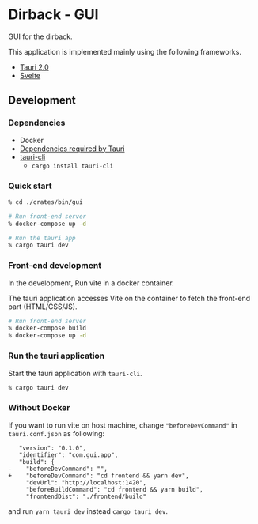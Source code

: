 Dirback - GUI
=============

GUI for the dirback.

This application is implemented mainly using the following frameworks.

- [Tauri 2.0](https://v2.tauri.app/)
- [Svelte](https://svelte.dev/)


## Development
### Dependencies
- Docker
- [Dependencies required by Tauri](https://v2.tauri.app/start/prerequisites/#system-dependencies)
- [tauri-cli](https://v2.tauri.app/ja/reference/cli/)
  - `cargo install tauri-cli`


### Quick start
```sh
% cd ./crates/bin/gui

# Run front-end server
% docker-compose up -d

# Run the tauri app
% cargo tauri dev
```


### Front-end development
In the development, Run vite in a docker container.

The tauri application accesses Vite on the container
to fetch the front-end part (HTML/CSS/JS).

```sh
# Run front-end server
% docker-compose build
% docker-compose up -d
```


### Run the tauri application
Start the tauri application with `tauri-cli`.

```sh
% cargo tauri dev
```


### Without Docker
If you want to run vite on host machine,
change `"beforeDevCommand"` in `tauri.conf.json` as following:

```
   "version": "0.1.0",
   "identifier": "com.gui.app",
   "build": {
-    "beforeDevCommand": "",
+    "beforeDevCommand": "cd frontend && yarn dev",
     "devUrl": "http://localhost:1420",
     "beforeBuildCommand": "cd frontend && yarn build",
     "frontendDist": "./frontend/build"
```

and run `yarn tauri dev` instead `cargo tauri dev`.


